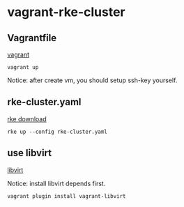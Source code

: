 # vagrant-rke-cluster

## Vagrantfile

[vagrant](https://www.vagrantup.com/)

```
vagrant up
```

Notice: after create vm, you should setup ssh-key yourself.

## rke-cluster.yaml

[rke download](https://rancher.com/docs/rke/v0.1.x/en/installation/#download-the-rke-binary)

```
rke up --config rke-cluster.yaml
```

## use libvirt

[libvirt](https://github.com/vagrant-libvirt/vagrant-libvirt)

Notice: install libvirt depends first.

```
vagrant plugin install vagrant-libvirt
```
